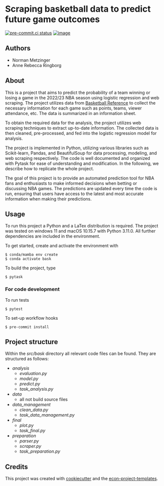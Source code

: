 # Scraping basketball data to predict future game outcomes

[![pre-commit.ci status](https://results.pre-commit.ci/badge/github/NormProgr/bask/main.svg)](https://results.pre-commit.ci/latest/github/NormProgr/bask/main)
[![image](https://img.shields.io/badge/code%20style-black-000000.svg)](https://github.com/psf/black)

## Authors
- Norman Metzinger
- Anne Rebecca Ringborg

## About
This is a project that aims to predict the probability of a team winning or losing a game in the 2022/23 NBA season using logistic regression and web scraping. The project utilizes data from [Basketball Reference](https://www.basketball-reference.com/leagues/NBA_2023_games-{}.html) to collect the necessary information for each game such as points, teams, viewer attendance, etc. The data is summarized in an information sheet.

To obtain the required data for the analysis, the project utilizes web scraping techniques to extract up-to-date information. The collected data is then cleaned, pre-processed, and fed into the logistic regression model for analysis.

The project is implemented in Python, utilizing various libraries such as Scikit-learn, Pandas, and BeautifulSoup for data processing, modeling, and web scraping respectively. The code is well documented and organized with Pytask for ease of understanding and modification. In the following, we describe how to replicate the whole project.

The goal of this project is to provide an automated prediction tool for NBA fans and enthusiasts to make informed decisions when betting or discussing NBA games. The predictions are updated every time the code is run, ensuring that users have access to the latest and most accurate information when making their predictions.

## Usage

To run this project a Python and a LaTex distribution is required. The project was tested on windows 11 and macOS 10.15.7 with Python 3.11.0. All further dependencies are included in the environment.

To get started, create and activate the environment with

```console
$ conda/mamba env create
$ conda activate bask
```

To build the project, type

```console
$ pytask
```

### For code development

To run tests

```console
$ pytest
```

To set-up workflow hooks

```console
$ pre-commit install
```

## Project structure

Within the *src/bask* directory all relevant code files can be found. They are structured as follows:
- *analysis*
  - *evaluation.py*
  - *model.py*
  - *predict.py*
  - *task_analysis.py* 
- *data*
  - all not build source files
- *data_management*
  - *clean_data.py*
  - *task_data_management.py*
- *final*
  - *plot.py*
  - *task_final.py*
- *preparation*
  - *parser.py*
  - *scraper.py*
  - *task_preparation.py*

## Credits

This project was created with [cookiecutter](https://github.com/audreyr/cookiecutter)
and the
[econ-project-templates](https://github.com/OpenSourceEconomics/econ-project-templates).
